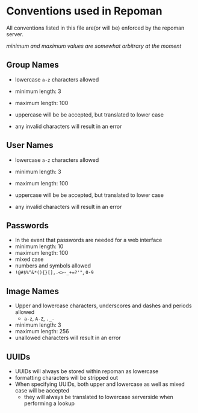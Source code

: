 # Conventions used in Repoman
All conventions listed in this file are(or will be) enforced by the repoman
server.

*minimum and maximum values are somewhat arbitrary at the moment*

## Group Names
* lowercase `a-z` characters allowed
* minimum length: 3
* maximum length: 100

* uppercase will be be accepted, but translated to lower case
* any invalid characters will result in an error

## User Names
* lowercase `a-z` characters allowed
* minimum length: 3
* maximum length: 100

* uppercase will be be accepted, but translated to lower case
* any invalid characters will result in an error

## Passwords
* In the event that passwords are needed for a web interface
* minimum length: 10
* maximum length: 100
 * mixed case
 * numbers and symbols allowed
  * `!@#$%^&*(){}[],.<>-_+=?'"`, `0-9`

## Image Names
* Upper and lowercase characters, underscores and dashes and periods allowed
  * `a-z`, `A-Z`, `._-`
* minimum length: 3
* maximum length: 256
* unallowed characters will result in an error

## UUIDs
* UUIDs will always be stored within repoman as lowercase
* formatting characters will be stripped out
* When specifying UUIDs, both upper and lowercase as well as mixed case will be accepted
  * they will always be translated to lowercase serverside when performing a lookup

